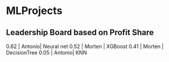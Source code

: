 # MLProjects


## Leadership Board based on Profit Share

0.62 | Antonio| Neural net
0.52 | Morten | XGBoost
0.41 | Morten | DecisionTree
0.05 | Antonio| KNN
